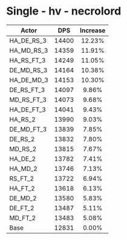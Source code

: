 # Single - hv - necrolord
| Actor | DPS | Increase |
|---|:---:|:---:|
|HA_DE_RS_3|14400|12.23%|
|HA_MD_RS_3|14359|11.91%|
|HA_RS_FT_3|14249|11.05%|
|DE_MD_RS_3|14164|10.38%|
|HA_DE_MD_3|14153|10.30%|
|DE_RS_FT_3|14097|9.86%|
|MD_RS_FT_3|14073|9.68%|
|HA_DE_FT_3|14041|9.43%|
|HA_RS_2|13990|9.03%|
|DE_MD_FT_3|13839|7.85%|
|DE_RS_2|13832|7.80%|
|MD_RS_2|13815|7.67%|
|HA_DE_2|13782|7.41%|
|HA_MD_2|13746|7.13%|
|RS_FT_2|13722|6.94%|
|HA_FT_2|13618|6.13%|
|DE_MD_2|13580|5.83%|
|DE_FT_2|13487|5.11%|
|MD_FT_2|13483|5.08%|
|Base|12831|0.00%|
